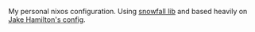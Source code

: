 My personal nixos configuration. Using [snowfall lib](https://github.com/snowfallorg/lib) and based heavily on [Jake Hamilton's config](https://github.com/jakehamilton/config).